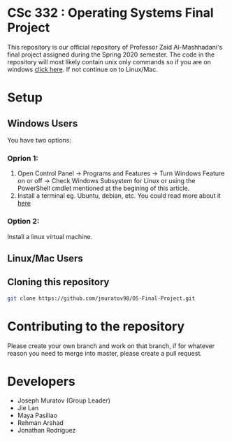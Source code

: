 # CSc 332 : Operating Systems Final Project #

This repository is our official repository of Professor Zaid Al-Mashhadani's final project assigned during the Spring 2020 semester. The code in the repository will most likely contain unix only commands so if you are on windows [click here](#windows). If not continue on to Linux/Mac.

# Setup #

## Windows Users ##
You have two options:
### Oprion 1: ###
1. Open Control Panel -> Programs and Features -> Turn Windows Feature on or off -> Check Windows Subsystem for Linux or using the PowerShell cmdlet mentioned at the begining of this article.
2. Install a terminal eg. Ubuntu, debian, etc.
You could read more about it [here](https://docs.microsoft.com/en-us/windows/wsl/install-win10)

### Option 2: ###
Install a linux virtual machine.

## Linux/Mac Users ##

## Cloning this repository ##
```bash
git clone https://github.com/jmuratov98/OS-Final-Project.git
```

# Contributing to the repository #
Please create your own branch and work on that branch, if for whatever reason you need to merge into master, please create a pull request.

# Developers #
* Joseph Muratov (Group Leader)
* Jie Lan
* Maya Pasiliao
* Rehman Arshad
* Jonathan Rodriguez